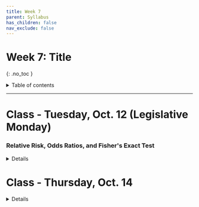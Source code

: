 ```yaml
---
title: Week 7
parent: Syllabus
has_children: false
nav_exclude: false
---
```


# Week 7: Title
{: .no_toc }

<details closed markdown="block">
  <summary>
    Table of contents
  </summary>
  {: .text-delta }
1. TOC
{:toc}
</details>

---

<!-- ########################################################################### -->

# Class - Tuesday, Oct. 12 (Legislative Monday)

### Relative Risk, Odds Ratios, and Fisher's Exact Test

<details closed markdown="block">
  <summary>Details</summary>

+ [**Class notes**](Class1/W7.C1-Notes-RR_OR_Fishers.html){:target="blank"}
+ **In-class exercise** - [zipped .Rmd](Class1/W7.C1-Exercise_RR_OR_Fishers.Rmd.zip)
  + Answer Key - [zipped .Rmd](Class1/W7.C1-Exercise_RR_OR_Fishers_KEY.Rmd.zip) - [HTML](Class1/W7.C1-Exercise_RR_OR_Fishers_KEY.html){:target="blank"}

</details>

<!-- ########################################################################### -->

<!-- ########################################################################### -->

# Class - Thursday, Oct. 14

<details closed markdown="block">
  <summary>Details</summary>

+ **Class notes (2020)**
  + [**Hypergeometric distribution**](Class2/XDAS2020-Discrete_Distributions.html){:target="blank"}
  + [**Normal distribution**](Class2/XDAS2020-Normal-Distribution.html){:target="blank"}


</details>

<!-- ########################################################################### -->

<!-- ########################################################################### -->

<!-- # Recitation - Friday, Oct. 15

<details closed markdown="block">
  <summary>Details</summary>

</details> -->

<!-- ########################################################################### -->
